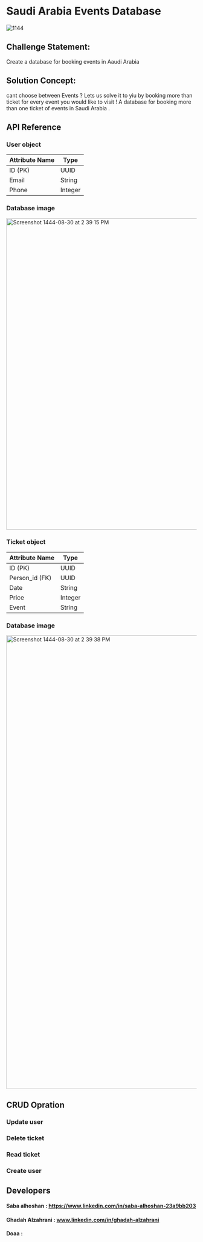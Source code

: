 

# Saudi Arabia Events Database
![1144](https://user-images.githubusercontent.com/105789612/226899531-0f468765-1655-4480-bb9c-5c0ae0978318.jpg)
## Challenge Statement:
Create a database for booking events in Aaudi Arabia 

## Solution Concept:
cant choose between Events ? Lets us solve it to yiu by booking more than ticket for every event you would like to visit ! 
A database for booking more than one ticket of events in Saudi Arabia .



## API Reference 

### User object 


| Attribute Name  | Type |
| ------------- | ------------- |
|  ID (PK) | UUID   |
| Email | String  |
| Phone | Integer  |



### Database image

<img width="822" alt="Screenshot 1444-08-30 at 2 39 15 PM" src="https://user-images.githubusercontent.com/105789612/226893120-847cc7b5-b530-49a5-98e1-99502bf0bb27.png">


### Ticket object 


| Attribute Name  | Type |
| ------------- | ------------- |
|  ID (PK) | UUID   |
| Person_id (FK) | UUID  |
| Date | String  |
| Price | Integer  |
| Event | String  |


### Database image
<img width="1197" alt="Screenshot 1444-08-30 at 2 39 38 PM" src="https://user-images.githubusercontent.com/105789612/226893198-0d74e4d2-b70e-4033-8840-5294a8913a6a.png">


## CRUD Opration 


### Update user


### Delete ticket


### Read ticket


### Create user








## Developers
#### Saba alhoshan : https://www.linkedin.com/in/saba-alhoshan-23a9bb203
#### Ghadah Alzahrani : www.linkedin.com/in/ghadah-alzahrani
#### Doaa : 


